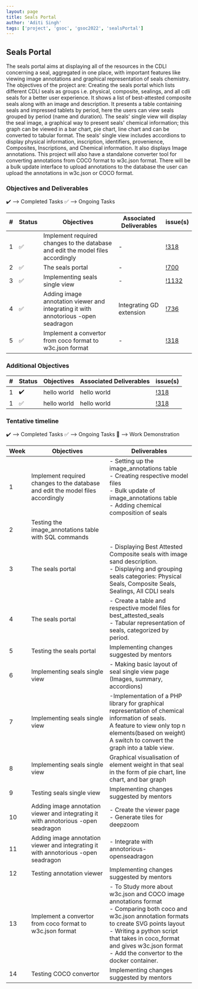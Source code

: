 ```yaml
---
layout: page
title: Seals Portal
author: 'Aditi Singh'
tags: ['project', 'gsoc', 'gsoc2022', 'sealsPortal']
---
```



## Seals Portal

The seals portal aims at displaying all of the resources in the CDLI concerning a seal, aggregated in one place, with important features like viewing image annotations and graphical representation of seals chemistry. The objectives of the project are: Creating the seals portal which lists different CDLI seals as groups i.e. physical, composite, sealings, and all cdli seals for a better user experience. It shows a list of best-attested composite seals along with an image and description. It presents a table containing seals and impressed tablets by period, here the users can view seals grouped by period (name and duration). The seals' single view will display the seal image, a graphical way to present seals' chemical information; this graph can be viewed in a bar chart, pie chart, line chart and can be converted to tabular format. The seals’ single view includes accordions to display physical information, inscription, identifiers, provenience, Composites, Inscriptions, and Chemical information. It also displays Image annotations. This project will also have a standalone converter tool for converting annotations from COCO format to w3c.json format. There will be a bulk update interface to upload annotations to the database the user can upload the annotations in w3c.json or COCO format. 

### Objectives and Deliverables

:heavy_check_mark: --> Completed Tasks  :white_check_mark: --> Ongoing Tasks

| \# | Status  | Objectives                    | Associated Deliverables         | issue(s) |
| --- | --- | ----------------------------- | ---------------------------------------------- | -------- |
| 1 |:white_check_mark:|  Implement required changes to the database and edit the model files accordingly | - | [!318]() |
| 2 |:white_check_mark:|  The seals portal | - | [!700](https://gitlab.com/cdli/framework/-/issues/700) |
| 3 |:white_check_mark:|  Implementing seals single view | - | [!1132](https://gitlab.com/cdli/framework/-/issues/1132) |
| 4 |:white_check_mark:|  Adding image annotation viewer and integrating it with annotorious -open seadragon | Integrating GD extension | [!736](https://gitlab.com/cdli/framework/-/issues/736) |
| 5 |:white_check_mark:|  Implement a convertor from coco format to w3c.json format | - | [!318]() |


### Additional Objectives

| \# | Status  | Objectives         | Associated Deliverables                                             | issue(s) |
| --- | --- | ------------------ | ------------------------------------------------------------------- | -------- |
| 1 | :heavy_check_mark: | hello world  | hello world |    [!318]()     |
| 1 | :white_check_mark: | hello world  | hello world |    [!318]()     |


### Tentative timeline

:heavy_check_mark: --> Completed Tasks  :white_check_mark: --> Ongoing Tasks  :raised_hands: --> Work Demonstration

| Week  |Objectives | Deliverables |
|---|---|---|
|1| Implement required changes to the database and edit the model files accordingly | - Setting up the image_annotations table <br> - Creating respective model files<br> - Bulk update of image_annotations table<br> - Adding chemical composition of seals|
|2| Testing the image_annotations table with SQL commands  |  |
|3|  The seals portal | - Displaying Best Attested Composite seals with image  sand description.<br> - Displaying and grouping seals categories: Physical Seals, Composite Seals, Sealings, All CDLI seals |
|4|  The seals portal |  - Create a table and respective model files for best_attested_seals <br> - Tabular representation of seals, categorized by period.|
|5|  Testing the seals portal | Implementing changes suggested by mentors |
|6| Implementing seals single view | - Making basic layout of seal single view page (Images, summary, accordions)  |
|7| Implementing seals single view | -Implementation of a PHP library for graphical representation of chemical information of seals. <br> A feature to view only top n elements(based on weight)<br> A switch to convert the graph into a table view.|
|8| Implementing seals single view | Graphical visualisation of element weight in that seal in the form of pie chart, line chart, and bar graph |
|9| Testing seals single view| Implementing changes suggested by mentors |
|10| Adding image annotation viewer and integrating it with annotorious -open seadragon | - Create the viewer page <br> - Generate tiles for deepzoom |
|11| Adding image annotation viewer and integrating it with annotorious -open seadragon| - Integrate with annotorious-openseadragon |
|12| Testing annotation viewer | Implementing changes suggested by mentors |
|13| Implement a convertor from coco format to w3c.json format | - To Study more about w3c.json and COCO image annotations format<br> - Comparing both coco and w3c.json annotation formats to create SVG points layout<br> - Writing a python script that takes in coco_format and gives w3c.json format<br> - Add the convertor to the docker container.|
|14| Testing COCO convertor| Implementing changes suggested by mentors |